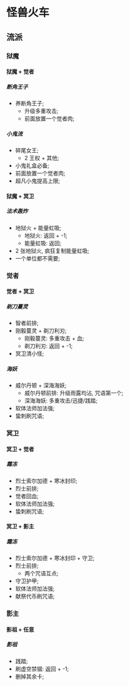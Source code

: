 # 怪兽火车

## 流派

### 狱魔

#### 狱魔 + 觉者

##### 断角王子

- 养断角王子;
  - 升级多重攻击;
  - 前面放置一个觉者肉;

##### 小鬼流

- 碎尾女王;
  - 2 王权 + 其他;
- 小鬼礼盒必备;
- 前面放置一个觉者肉;
- 超凡小鬼提高上限;

#### 狱魔 + 冥卫

##### 法术轰炸

- 地狱火 + 能量虹吸;
  - 地狱火: 返回 + -1;
  - 能量虹吸: 返回;
- 2 张地狱火, 疯狂复制能量虹吸;
- 一个单位都不需要;

### 觉者

#### 觉者 + 冥卫

##### 剃刀蔓灵

- 智者前排;
- 刚毅蔓灵 + 剃刀利刃;
  - 刚毅蔓灵: 多重攻击 + 血;
  - 剃刀利刃: 返回 + -1;
- 冥卫清小怪;

##### 海妖

- 威尔丹顿 + 深海海妖;
  - 威尔丹顿前排: 升级雨露均沾, 咒语第一个;
  - 深海海妖: 多重攻击/迅捷/践踏;
- 软体法师加法强;
- 蛰刺刷咒语;

### 冥卫

#### 冥卫 + 觉者

##### 霜冻

- 烈士索尔加德 + 寒冰封印;
- 烈士前排;
- 觉者回血;
- 软体法师加法强;
- 蛰刺刷咒语;

#### 冥卫 + 影主

##### 霜冻

- 烈士索尔加德 + 寒冰封印 + 守卫;
- 烈士前排;
  - 两个咒语互点;
- 守卫护甲;
- 软体法师加法强;
- 献祭代币刷咒语;

### 影主

#### 影祖 + 任意

##### 影祖

- 践踏;
- 刷虚空禁锢: 返回 + -1;
- 删掉其余卡;
